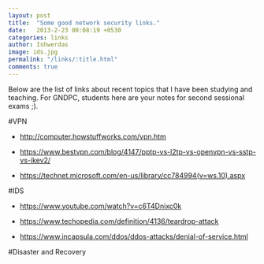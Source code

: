 ```yaml
---
layout: post
title:  "Some good network security links."
date:   2013-2-23 00:08:19 +0530
categories: links
author: Ishwerdas
image: ids.jpg
permalink: "/links/:title.html"
comments: true
---
```


Below are the list of links about recent topics that I have been studying and teaching. For GNDPC, students here are your notes for second sessional exams ;).

#VPN

* http://computer.howstuffworks.com/vpn.htm

* https://www.bestvpn.com/blog/4147/pptp-vs-l2tp-vs-openvpn-vs-sstp-vs-ikev2/

* https://technet.microsoft.com/en-us/library/cc784994(v=ws.10).aspx

#IDS

* https://www.youtube.com/watch?v=c6T4Dnixc0k

* https://www.techopedia.com/definition/4136/teardrop-attack

* https://www.incapsula.com/ddos/ddos-attacks/denial-of-service.html

#Disaster and Recovery 
